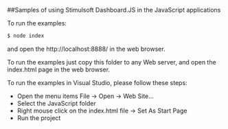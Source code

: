 ##Samples of using Stimulsoft Dashboard.JS in the JavaScript applications

To run the examples:
```sh
$ node index
```
and open the http://localhost:8888/ in the web browser.

To run the examples just copy this folder to any Web server, and open the index.html page in the web browser.

To run the examples in Visual Studio, please follow these steps:
* Open the menu items File -> Open -> Web Site...
* Select the JavaScript folder
* Right mouse click on the index.html file -> Set As Start Page
* Run the project
